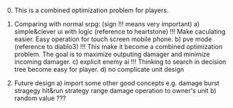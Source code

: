 0. This is a combined optimization problem for players.

1. Comparing with normal srpg: (sign !!! means very important)
	a) simple&clever ui with logic (reference to heartstone) !!!
		Make caculating easier.
		Easy operation for touch screen mobile phone.
	b) pve mode (reference to diablo3) !!!
		This make it become a combined optimization problem.
		The goal is to maximize outputing damager and minimize incoming damager.
	c) explicit enemy ai !!!
		Thinking to search in decision tree become easy for player.
	d) no complicate unit design

2. Future design
	a) import some other good concepts
		e.g.
		damage burst stragegy
		hit&run strategy
		range damage
		operation to owner's unit
	b) random value ???
